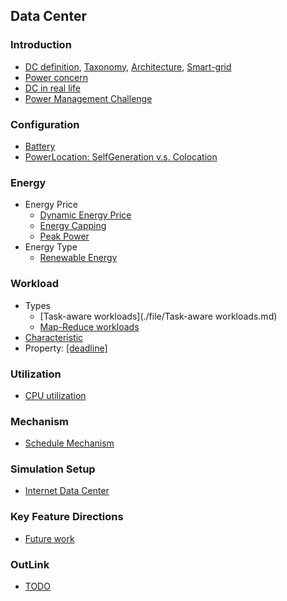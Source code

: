 Data Center
---

### Introduction
- [DC definition](./file/datacenter-intro.md), [Taxonomy](./file/taxonomy.md), [Architecture](./file/arch.md), [Smart-grid](./file/gridDefine.md)
- [Power concern](./file/PowerConcern.md)
- [DC in real life](./file/exampleDC.md)
- [Power Management Challenge](./file/challenge.md)

### Configuration
- [Battery](./file/battery.md)
- [PowerLocation: SelfGeneration v.s. Colocation](./file/powerLocation.md)


### Energy 
- Energy Price
  - [Dynamic Energy Price](./file/energyPrice.md)
  - [Energy Capping](./file/energyCapping.md)
  - [Peak Power](./file/peakPower.md)
- Energy Type
  - [Renewable Energy](./file/greenEnergy.md)

### Workload
- Types
  - [Task-aware workloads](./file/Task-aware workloads.md)
  - [Map-Reduce workloads](./file/MR-worloads.md)
- [Characteristic](./file/workloadChar.md)
- Property: [[deadline]](./file/deadline.md)

### Utilization
- [CPU utilization](./file/CPU-utilization.md)

### Mechanism
- [Schedule Mechanism](./file/schedule.md)

### Simulation Setup
- [Internet Data Center](./file/simIDC.md)

### Key Feature Directions
- [Future work](https://github.com/hxwang/Private-Documents/tree/master/GreenDCFutureWork)

### OutLink
- [TODO](./file/todo.md)

